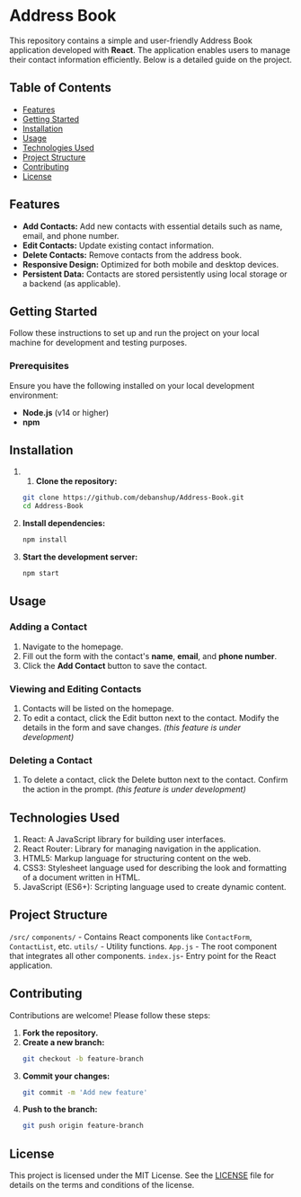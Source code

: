# Address Book

This repository contains a simple and user-friendly Address Book application developed with **React**. The application enables users to manage their contact information efficiently. Below is a detailed guide on the project.

## Table of Contents

- [Features](#features)
- [Getting Started](#getting-started)
- [Installation](#installation)
- [Usage](#usage)
- [Technologies Used](#technologies-used)
- [Project Structure](#project-structure)
- [Contributing](#contributing)
- [License](#license)

## Features

- **Add Contacts:** Add new contacts with essential details such as name, email, and phone number.
- **Edit Contacts:** Update existing contact information.
- **Delete Contacts:** Remove contacts from the address book.
- **Responsive Design:** Optimized for both mobile and desktop devices.
- **Persistent Data:** Contacts are stored persistently using local storage or a backend (as applicable).

## Getting Started

Follow these instructions to set up and run the project on your local machine for development and testing purposes.

### Prerequisites

Ensure you have the following installed on your local development environment:

- **Node.js** (v14 or higher)
- **npm**

## Installation

1. 1. **Clone the repository:**
   ```bash
   git clone https://github.com/debanshup/Address-Book.git
   cd Address-Book
2. **Install dependencies:**
   ```bash
   npm install
   
3. **Start the development server:**
   ```bash
   npm start

## Usage

### Adding a Contact

1. Navigate to the homepage.
2. Fill out the form with the contact's **name**, **email**, and **phone number**.
3. Click the **Add Contact** button to save the contact.

### Viewing and Editing Contacts

1. Contacts will be listed on the homepage.
2. To edit a contact, click the Edit button next to the contact. Modify the details in the form and save changes. 
*(this feature is under development)*

### Deleting a Contact
1. To delete a contact, click the Delete button next to the contact. Confirm the action in the prompt.
*(this feature is under development)*

## Technologies Used

1. React: A JavaScript library for building user interfaces.
2. React Router: Library for managing navigation in the application.
3. HTML5: Markup language for structuring content on the web.
4. CSS3: Stylesheet language used for describing the look and formatting of a document written in HTML.
5. JavaScript (ES6+): Scripting language used to create dynamic content.

## Project Structure

`/src/`
    `components/` - Contains React components like `ContactForm`, `ContactList`, etc.
    `utils/` - Utility functions.
`App.js`  - The root component that integrates all other components.
`index.js`- Entry point for the React application.

## Contributing

Contributions are welcome! Please follow these steps:

1. **Fork the repository.**
2. **Create a new branch:** 
   ```bash
   git checkout -b feature-branch
3. **Commit your changes:**
   ```bash
   git commit -m 'Add new feature'
4. **Push to the branch:**
   ```bash
   git push origin feature-branch

## License

This project is licensed under the MIT License. See the [LICENSE](LICENSE) file for details on the terms and conditions of the license.


